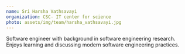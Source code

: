 ```yaml
---
name: Sri Harsha Vathsavayi
organization: CSC- IT center for science
photo: assets/img/team/harsha_vathsavayi.jpg
---
```


Software engineer with background in software engineering research. Enjoys learning and discussing modern software engineering practices. 
